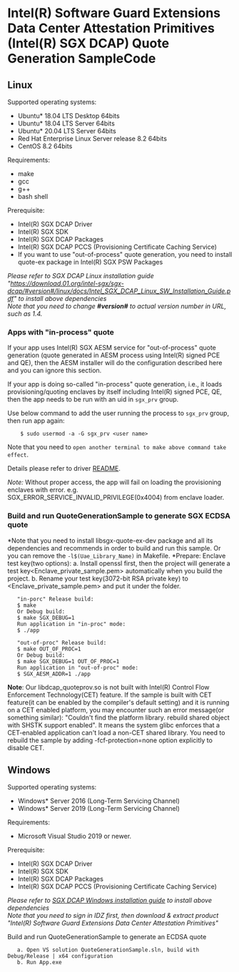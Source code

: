 Intel(R) Software Guard Extensions Data Center Attestation Primitives (Intel(R) SGX DCAP) Quote Generation SampleCode
================================================

## Linux
Supported operating systems:
* Ubuntu* 18.04 LTS Desktop 64bits
* Ubuntu* 18.04 LTS Server 64bits
* Ubuntu\* 20.04 LTS Server 64bits
* Red Hat Enterprise Linux Server release 8.2 64bits
* CentOS 8.2 64bits

Requirements:
* make
* gcc
* g++
* bash shell

Prerequisite:
* Intel(R) SGX DCAP Driver
* Intel(R) SGX SDK
* Intel(R) SGX DCAP Packages
* Intel(R) SGX DCAP PCCS (Provisioning Certificate Caching Service)
* If you want to use "out-of-process" quote generation, you need to install quote-ex package in Intel(R) SGX PSW Packages

*Please refer to SGX DCAP Linux installation guide "https://download.01.org/intel-sgx/sgx-dcap/#version#/linux/docs/Intel_SGX_DCAP_Linux_SW_Installation_Guide.pdf" to install above dependencies*<br/>
*Note that you need to change **\#version\#** to actual version number in URL, such as 1.4.*

### Apps with "in-process" quote

If your app uses Intel(R) SGX AESM service for "out-of-process" quote generation (quote generated in AESM process using Intel(R) signed PCE and QE), then the AESM installer will do the configuration described here and you can ignore this section.

If your app is doing so-called "in-process" quote generation, i.e., it loads provisioning/quoting enclaves by itself including Intel(R) signed PCE, QE, then the app needs to be run with an uid in `sgx_prv` group.

Use below command to add the user running the process to `sgx_prv` group, then run app again:
```
    $ sudo usermod -a -G sgx_prv <user name>
```
Note that you need to `open another terminal to make above command take effect`.

Details please refer to driver [README](https://github.com/intel/SGXDataCenterAttestationPrimitives/tree/master/driver/linux#launching-an-enclave-with-provision-bit-set).

*Note:* Without proper access, the app will fail on loading the provisioning enclaves with error. e.g. SGX_ERROR_SERVICE_INVALID_PRIVILEGE(0x4004) from enclave loader.


### Build and run QuoteGenerationSample to generate SGX ECDSA quote

*Note that you need to install libsgx-quote-ex-dev package and all its dependencies and recommends in order to build and run this sample. Or you can remove the `-l$(Uae_Library_Name)` in Makefile.
*Prepare: Enclave test key(two options):
    a. Install openssl first, then the project will generate a test key<Enclave_private_sample.pem> automatically when you build the project.
    b. Rename your test key(3072-bit RSA private key) to <Enclave_private_sample.pem> and put it under the <Enclave> folder.
```
   "in-porc" Release build:
   $ make
   Or Debug build:
   $ make SGX_DEBUG=1
   Run application in "in-proc" mode:
   $ ./app

   "out-of-proc" Release build:
   $ make OUT_OF_PROC=1
   Or Debug build:
   $ make SGX_DEBUG=1 OUT_OF_PROC=1
   Run application in "out-of-proc" mode:
   $ SGX_AESM_ADDR=1 ./app
```
**Note**: Our libdcap_quoteprov.so is not built with Intel(R) Control Flow Enforcement Technology(CET) feature. If the sample is built with CET feature(it can be enabled by the compiler's default setting) and it is running on a CET enabled platform, you may encounter such an error message(or something similar): "Couldn't find the platform library. rebuild shared object with SHSTK support enabled". It means the system glibc enforces that a CET-enabled application can't load a non-CET shared library. You need to rebuild the sample by adding  -fcf-protection=none option explicitly to disable CET.

## Windows
Supported operating systems:
   * Windows* Server 2016 (Long-Term Servicing Channel)
   * Windows* Server 2019 (Long-Term Servicing Channel)

Requirements:
* Microsoft Visual Studio 2019 or newer.

Prerequisite:
* Intel(R) SGX DCAP Driver
* Intel(R) SGX SDK
* Intel(R) SGX DCAP Packages
* Intel(R) SGX DCAP PCCS (Provisioning Certificate Caching Service)


*Please refer to [SGX DCAP Windows installation guide](https://software.intel.com/en-us/sgx/sdk) to install above dependencies*<br/>
*Note that you need to sign in IDZ first, then download & extract product "Intel(R) Software Guard Extensions Data Center Attestation Primitives"*

Build and run QuoteGenerationSample to generate an ECDSA quote
```
   a. Open VS solution QuoteGenerationSample.sln, build with Debug/Release | x64 configuration
   b. Run App.exe
```

